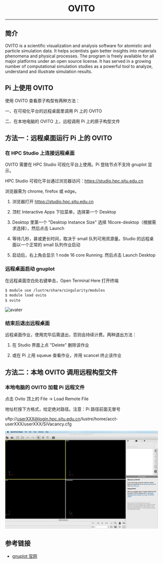 # <center>OVITO</center> 

-----

## 简介

OVITO is a scientific visualization and analysis software for atomistic and particle simulation data. It helps scientists gain better insights into materials phenomena and physical processes. The program is freely available for all major platforms under an open source license. It has served in a growing number of computational simulation studies as a powerful tool to analyze, understand and illustrate simulation results.


## Pi 上使用 OVITO

使用 OVITO 查看原子构型有两种方法：

一、在可视化平台的远程桌面里调用 Pi 上的 OVITO

二、在本地电脑的 OVITO 上，远程调用 Pi 上的原子构型文件


## 方法一：远程桌面运行 Pi 上的 OVITO

### 在 HPC Studio 上连接远程桌面

OVITO 需要在 HPC Studio 可视化平台上使用。Pi 登陆节点不支持 gnuplot 显示。

HPC Studio 可视化平台通过浏览器访问：https://studio.hpc.sjtu.edu.cn

浏览器需为 chrome, firefox 或 edge。

1. 浏览器打开 https://studio.hpc.sjtu.edu.cn

2. 顶栏 Interactive Apps 下拉菜单，选择第一个 Desktop

3. Desktop 里第一个 "Desktop Instance Size" 选择 16core-desktop（根据需求选择），然后点击 Launch

4. 等待几秒，甚或更长时间，取决于 small 队列可用资源量。Studio 的远程桌面以一个正常的 small 队列作业启动

5. 启动后，右上角会显示 1 node 16 core Running. 然后点击 Launch Desktop


###  远程桌面启动 gnuplot

在远程桌面空白处右键单击，Open Terminal Here 打开终端

```bash
$ module use /lustre/share/singularity/modules
$ module load ovito
$ ovito
```

![avater](../img/ovito.gif)

###  结束后退出远程桌面

远程桌面作业，使用完毕后需退出，否则会持续计费。两种退出方法：

1. 在 Studio 界面上点 "Delete" 删除该作业

2. 或在 Pi 上用 squeue 查看作业，并用 scancel 终止该作业




## 方法二：本地 OVITO 调用远程构型文件

### 本地电脑的 OVITO 加载 Pi 远程文件

点击 Ovito 顶上的 File -> Load Remote File

地址栏按下方格式，给定绝对路径。注意：Pi 路径前面无冒号

sftp://userXXX@login.hpc.sjtu.edu.cn/lustre/home/acct-userXXX/userXXX/SiVacancy.cfg


![avater](../img/ovito2.gif)

## 参考链接

- [gnuplot 官网](http://www.gnuplot.info/)


